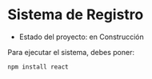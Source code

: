 <h1> Sistema de Registro</h1>

- Estado del proyecto: en Construcción

Para ejecutar el sistema, debes poner:

 ```npm install react```
